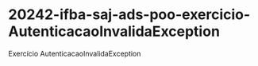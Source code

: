 # 20242-ifba-saj-ads-poo-exercicio-AutenticacaoInvalidaException
Exercício AutenticacaoInvalidaException
